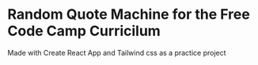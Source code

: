 # Random Quote Machine for the Free Code Camp Curricilum

Made with Create React App and Tailwind css as a practice project